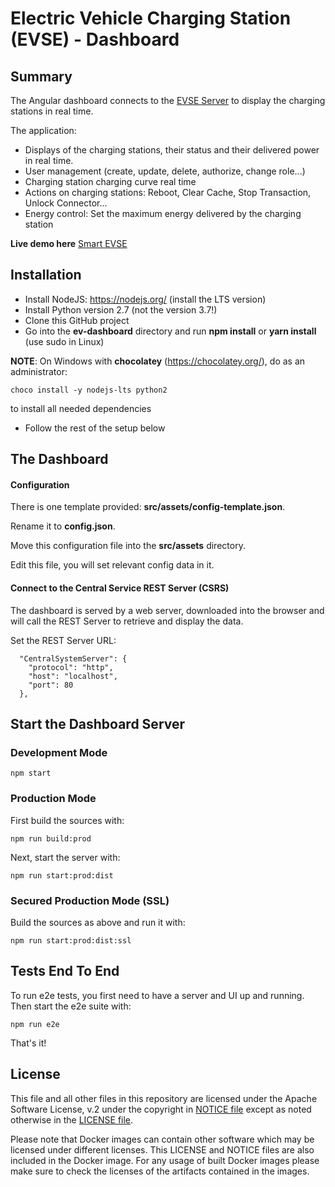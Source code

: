 # Electric Vehicle Charging Station (EVSE) - Dashboard

## Summary

The Angular dashboard connects to the [EVSE Server](https://github.com/LucasBrazi06/ev-server) to display the charging stations in real time.

The application:

* Displays of the charging stations, their status and their delivered power in real time.
* User management (create, update, delete, authorize, change role...)
* Charging station charging curve real time
* Actions on charging stations: Reboot, Clear Cache, Stop Transaction, Unlock Connector...
* Energy control: Set the maximum energy delivered by the charging station

**Live demo here** [Smart EVSE](https://smart-evse.com/)

## Installation

* Install NodeJS: https://nodejs.org/ (install the LTS version)
* Install Python version 2.7 (not the version 3.7!)
* Clone this GitHub project
* Go into the **ev-dashboard** directory and run **npm install** or **yarn install** (use sudo in Linux)

**NOTE**: On Windows with **chocolatey** (https://chocolatey.org/),
do as an administrator:
```
choco install -y nodejs-lts python2
```
to install all needed dependencies

* Follow the rest of the setup below

## The Dashboard

#### Configuration

There is one template provided: **src/assets/config-template.json**.

Rename it to **config.json**.

Move this configuration file into the **src/assets** directory.

Edit this file, you will set relevant config data in it.

#### Connect to the Central Service REST Server (CSRS)

The dashboard is served by a web server, downloaded into the browser and will call the REST Server to retrieve and display the data.

Set the REST Server URL:

```
  "CentralSystemServer": {
    "protocol": "http",
    "host": "localhost",
    "port": 80
  },
```

## Start the Dashboard Server

### Development Mode

```
npm start
```

### Production Mode
First build the sources with:
```
npm run build:prod
```

Next, start the server with:
```
npm run start:prod:dist
```

### Secured Production Mode (SSL)
Build the sources as above and run it with:
```
npm run start:prod:dist:ssl
```

## Tests End To End
To run e2e tests, you first need to have a server and UI up and running. Then start the e2e suite with:
```
npm run e2e
```

That's it!

## License

This file and all other files in this repository are licensed under the Apache Software License, v.2 under the copyright in [NOTICE file](NOTICE) except as noted otherwise in the [LICENSE file](LICENSE).

Please note that Docker images can contain other software which may be licensed under different licenses. This LICENSE and NOTICE files are also included in the Docker image. For any usage of built Docker images please make sure to check the licenses of the artifacts contained in the images.
